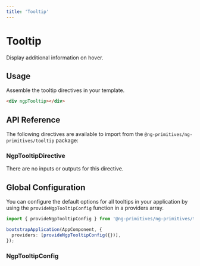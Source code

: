 ```yaml
---
title: 'Tooltip'
---
```


# Tooltip

Display additional information on hover.

<docs-example name="tooltip"></docs-example>

## Usage

Assemble the tooltip directives in your template.

```html
<div ngpTooltip></div>
```

## API Reference

The following directives are available to import from the `@ng-primitives/ng-primitives/tooltip` package:

### NgpTooltipDirective

There are no inputs or outputs for this directive.

## Global Configuration

You can configure the default options for all tooltips in your application by using the `provideNgpTooltipConfig` function in a providers array.

```ts
import { provideNgpTooltipConfig } from '@ng-primitives/ng-primitives/tooltip';

bootstrapApplication(AppComponent, {
  providers: [provideNgpTooltipConfig({})],
});
```

### NgpTooltipConfig

